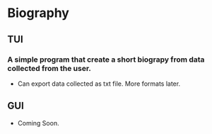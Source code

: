 # Biography
## TUI
### A simple program that create a short biograpy from data collected from the user.
- Can export data collected as txt file. More formats later.
## GUI 
- Coming Soon.